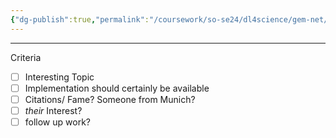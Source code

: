 ```yaml
---
{"dg-publish":true,"permalink":"/coursework/so-se24/dl4science/gem-net/paper-choice/","noteIcon":""}
---
```


---
Criteria
- [ ] Interesting Topic
- [ ] Implementation should certainly be available
- [ ] Citations/ Fame? Someone from Munich? 
- [ ] *their* Interest? 
- [ ] follow up work? 